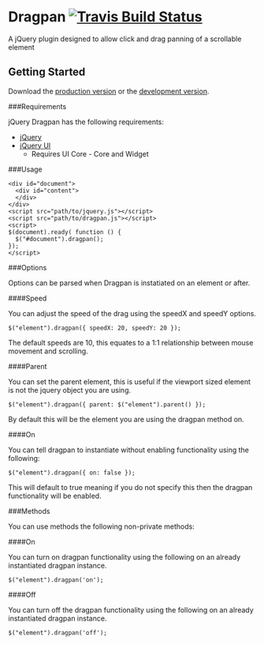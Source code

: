 # Dragpan [![Travis Build Status][build img]][build link]

[build img]: https://travis-ci.org/lgoldstien/jquery-dragpan.svg
[build link]: https://travis-ci.org/lgoldstien/jquery-dragpan

A jQuery plugin designed to allow click and drag panning of a scrollable element

## Getting Started
Download the [production version][min] or the [development version][max].

[min]: https://raw.github.com/lgoldstien/jquery-dragpan/master/dist/dragpan.min.js
[max]: https://raw.github.com/lgoldstien/jquery-dragpan/master/dist/dragpan.js

###Requirements

jQuery Dragpan has the following requirements:

* [jQuery](http://jquery.com/download/)
* [jQuery UI](http://jqueryui.com/download/)
  * Requires UI Core - Core and Widget

###Usage

    <div id="document">
      <div id="content">
      </div>
    </div>
    <script src="path/to/jquery.js"></script>
    <script src="path/to/dragpan.js"></script>
    <script>
    $(document).ready( function () {
      $("#document").dragpan();
    });
    </script>

###Options

Options can be parsed when Dragpan is instatiated on an element or after.

####Speed

You can adjust the speed of the drag using the speedX and speedY options.

    $("element").dragpan({ speedX: 20, speedY: 20 });

The default speeds are 10, this equates to a 1:1 relationship between mouse movement and scrolling.

####Parent

You can set the parent element, this is useful if the viewport sized element is not the jquery object you are using.

    $("element").dragpan({ parent: $("element").parent() });

By default this will be the element you are using the dragpan method on.

####On

You can tell dragpan to instantiate without enabling functionality using the following:

    $("element").dragpan({ on: false });

This will default to true meaning if you do not specify this then the dragpan functionality will be enabled.

###Methods

You can use methods the following non-private methods:

####On

You can turn on dragpan functionality using the following on an already instantiated dragpan instance.

    $("element").dragpan('on');

####Off

You can turn off the dragpan functionality using the following on an already instantiated dragpan instance.

    $("element").dragpan('off');
